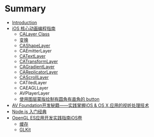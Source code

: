 # Summary

* [Introduction](README.md)
* [iOS 核心动画编程指南](ios-he-xin-dong-hua-bian-cheng-zhi-nan.md)
  * [CALayer Class](ios-he-xin-dong-hua-bian-cheng-zhi-nan/calayer-class.md)
  * [变换](ios-he-xin-dong-hua-bian-cheng-zhi-nan/bian-huan.md)
  * [CAShapeLayer](ios-he-xin-dong-hua-bian-cheng-zhi-nan/cashapelayer.md)
  * CAEmitterLayer
  * [CATextLayer](ios-he-xin-dong-hua-bian-cheng-zhi-nan/catextlayer.md)
  * [CATransformLayer](ios-he-xin-dong-hua-bian-cheng-zhi-nan/catransformlayer.md)
  * [CAGradientLayer](ios-he-xin-dong-hua-bian-cheng-zhi-nan/cagradientlayer.md)
  * [CAReplicatorLayer](ios-he-xin-dong-hua-bian-cheng-zhi-nan/careplicatorlayer.md)
  * [CAScrollLayer](ios-he-xin-dong-hua-bian-cheng-zhi-nan/cascrolllayer.md)
  * CATiledLayer
  * CAEAGLLayer
  * AVPlayerLayer
  * [使用图层蒙版绘制有圆角有直角的 button](ios-he-xin-dong-hua-bian-cheng-zhi-nan/shi-yong-tu-ceng-meng-ban-hui-zhi-you-yuan-jiao-you-zhi-jiao-de-button.md)
* [AV Foundation开发秘籍——实践掌握iOS & OS X 应用的视听处理技术](av-foundationkai-fa-mi-ji-2014-2014-shi-jian-zhang-wo-ios-and-os-x-ying-yong-de-shi-ting-chu-li-ji-zhu.md)
* [Node.js 入门经典](nodejs-ru-men-jing-dian.md)
* [OpenGL ES应用开发实践指南iOS卷](opengl-esying-yong-kai-fa-shi-jian-zhi-nan-ios-juan.md)
  * [缓存](opengl-esying-yong-kai-fa-shi-jian-zhi-nan-ios-juan/huan-cun.md)
  * [GLKit](opengl-esying-yong-kai-fa-shi-jian-zhi-nan-ios-juan/glkit.md)

